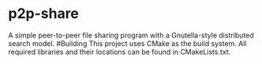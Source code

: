 # p2p-share
A simple peer-to-peer file sharing program with a Gnutella-style distributed search model.
#Building
This project uses CMake as the build system. All required libraries and their locations can be found in CMakeLists.txt.
